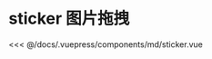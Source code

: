 # sticker 图片拖拽

<demo-block 
title="示例"
description="Vue组件，图片拖拽产生粘性效果,任何方向的贴纸效果">
  <md-sticker  :endVal="520520520" ></md-sticker>
  <highlight-code slot="highlight" lang="vue">
<<< @/docs/.vuepress/components/md/sticker.vue
  </highlight-code>
</demo-block>




<start />